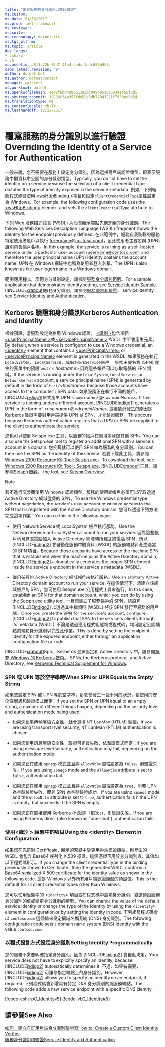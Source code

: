 ```yaml
---
title: "覆寫服務的身分識別以進行驗證"
ms.custom: 
ms.date: 03/30/2017
ms.prod: .net-framework
ms.reviewer: 
ms.suite: 
ms.technology: dotnet-clr
ms.tgt_pltfrm: 
ms.topic: article
dev_langs:
- csharp
- vb
ms.assetid: d613a22b-07d7-41a4-bada-1adc653b9b5d
caps.latest.revision: "9"
author: dotnet-bot
ms.author: dotnetcontent
manager: wpickett
ms.workload: dotnet
ms.openlocfilehash: e1f8f6bd4d8661393bc849405a8668341f65f8d5
ms.sourcegitcommit: 16186c34a957fdd52e5db7294f291f7530ac9d24
ms.translationtype: MT
ms.contentlocale: zh-TW
ms.lasthandoff: 12/22/2017
---
```

# <a name="overriding-the-identity-of-a-service-for-authentication"></a><span data-ttu-id="2c8d9-102">覆寫服務的身分識別以進行驗證</span><span class="sxs-lookup"><span data-stu-id="2c8d9-102">Overriding the Identity of a Service for Authentication</span></span>
<span data-ttu-id="2c8d9-103">一般來說，您不需要在服務上設定身分識別，因為選擇用戶端認證類型，即表示服務中繼資料中公開的身分識別類型。</span><span class="sxs-lookup"><span data-stu-id="2c8d9-103">Typically, you do not have to set the identity on a service because the selection of a client credential type dictates the type of identity exposed in the service metadata.</span></span> <span data-ttu-id="2c8d9-104">例如，下列組態程式碼會使用[ \<wsHttpBinding >](../../../../docs/framework/configure-apps/file-schema/wcf/wshttpbinding.md)項目和設定`clientCredentialType`屬性設定為 Windows。</span><span class="sxs-lookup"><span data-stu-id="2c8d9-104">For example, the following configuration code uses the [\<wsHttpBinding>](../../../../docs/framework/configure-apps/file-schema/wcf/wshttpbinding.md) element and sets the `clientCredentialType` attribute to Windows.</span></span>  
  
  
  
 <span data-ttu-id="2c8d9-105">下列 Web 服務描述語言 (WSDL) 片段會顯示端點先前定義的身分識別。</span><span class="sxs-lookup"><span data-stu-id="2c8d9-105">The following Web Services Description Language (WSDL) fragment shows the identity for the endpoint previously defined.</span></span> <span data-ttu-id="2c8d9-106">在此範例中，服務自我裝載的服務特定使用者帳戶以執行 (username@contoso.com)，因此使用者主要名稱 (UPN) 識別包含帳戶名稱。</span><span class="sxs-lookup"><span data-stu-id="2c8d9-106">In this example, the service is running as a self-hosted service under a particular user account (username@contoso.com) and therefore the user principal name (UPN) identity contains the account name.</span></span> <span data-ttu-id="2c8d9-107">UPN 在 Windows 網域中也稱為使用者登入名稱。</span><span class="sxs-lookup"><span data-stu-id="2c8d9-107">The UPN is also known as the user logon name in a Windows domain.</span></span>  
  
  
  
 <span data-ttu-id="2c8d9-108">範例應用程式，示範身分識別設定，請參閱[服務身分識別範例](../../../../docs/framework/wcf/samples/service-identity-sample.md)。</span><span class="sxs-lookup"><span data-stu-id="2c8d9-108">For a sample application that demonstrates identity setting, see [Service Identity Sample](../../../../docs/framework/wcf/samples/service-identity-sample.md).</span></span> [!INCLUDE[crabout](../../../../includes/crabout-md.md)]<span data-ttu-id="2c8d9-109">服務身分識別，請參閱[服務識別和驗證](../../../../docs/framework/wcf/feature-details/service-identity-and-authentication.md)。</span><span class="sxs-lookup"><span data-stu-id="2c8d9-109"> service identity, see [Service Identity and Authentication](../../../../docs/framework/wcf/feature-details/service-identity-and-authentication.md).</span></span>  
  
## <a name="kerberos-authentication-and-identity"></a><span data-ttu-id="2c8d9-110">Kerberos 驗證和身分識別</span><span class="sxs-lookup"><span data-stu-id="2c8d9-110">Kerberos Authentication and Identity</span></span>  
 <span data-ttu-id="2c8d9-111">根據預設，當服務設定為使用 Windows 認證， [\<識別 >](../../../../docs/framework/configure-apps/file-schema/wcf/identity.md)包含項目[ \<userPrincipalName >](../../../../docs/framework/configure-apps/file-schema/wcf/userprincipalname.md)或[ \<servicePrincipalName >](../../../../docs/framework/configure-apps/file-schema/wcf/serviceprincipalname.md) WSDL 中不會產生元素。</span><span class="sxs-lookup"><span data-stu-id="2c8d9-111">By default, when a service is configured to use a Windows credential, an [\<identity>](../../../../docs/framework/configure-apps/file-schema/wcf/identity.md) element that contains a [\<userPrincipalName>](../../../../docs/framework/configure-apps/file-schema/wcf/userprincipalname.md) or [\<servicePrincipalName>](../../../../docs/framework/configure-apps/file-schema/wcf/serviceprincipalname.md) element is generated in the WSDL.</span></span> <span data-ttu-id="2c8d9-112">如果服務在執行`LocalSystem`， `LocalService`，或`NetworkService`帳戶、 服務主要名稱 (SPN) 產生的表單中的預設`host/` \< *hostname*> 因為這些帳戶可以存取電腦的 SPN 資料。</span><span class="sxs-lookup"><span data-stu-id="2c8d9-112">If the service is running under the `LocalSystem`, `LocalService`, or `NetworkService` account, a service principal name (SPN) is generated by default in the form of `host/`\<*hostname*> because those accounts have access to the computer's SPN data.</span></span> <span data-ttu-id="2c8d9-113">如果服務正在執行不同的帳戶，[!INCLUDE[indigo1](../../../../includes/indigo1-md.md)]格式產生 UPN \< *username*>@<*domainName*`>`。</span><span class="sxs-lookup"><span data-stu-id="2c8d9-113">If the service is running under a different account, [!INCLUDE[indigo1](../../../../includes/indigo1-md.md)] generates a UPN in the form of \<*username*>@<*domainName*`>`.</span></span> <span data-ttu-id="2c8d9-114">這種情況發生的原因是 Kerberos 驗證需要對用戶端提供 UPN 或 SPN，才能驗證服務。</span><span class="sxs-lookup"><span data-stu-id="2c8d9-114">This occurs because Kerberos authentication requires that a UPN or SPN be supplied to the client to authenticate the service.</span></span>  
  
 <span data-ttu-id="2c8d9-115">您也可以使用 Setspn.exe 工具，以服務的帳戶在網域中登錄其他 SPN。</span><span class="sxs-lookup"><span data-stu-id="2c8d9-115">You can also use the Setspn.exe tool to register an additional SPN with a service's account in a domain.</span></span> <span data-ttu-id="2c8d9-116">您接著就可以使用 SPN 做為服務的身分識別。</span><span class="sxs-lookup"><span data-stu-id="2c8d9-116">You can then use the SPN as the identity of the service.</span></span> <span data-ttu-id="2c8d9-117">若要下載此工具，請參閱[Windows 2000 Resource Kit Tool: Setspn.exe](http://go.microsoft.com/fwlink/?LinkId=91752)。</span><span class="sxs-lookup"><span data-stu-id="2c8d9-117">To download the tool, see [Windows 2000 Resource Kit Tool : Setspn.exe](http://go.microsoft.com/fwlink/?LinkId=91752).</span></span> [!INCLUDE[crabout](../../../../includes/crabout-md.md)]<span data-ttu-id="2c8d9-118">工具，請參閱[Setspn 概觀](http://go.microsoft.com/fwlink/?LinkId=61374)。</span><span class="sxs-lookup"><span data-stu-id="2c8d9-118"> the tool, see [Setspn Overview](http://go.microsoft.com/fwlink/?LinkId=61374).</span></span>  
  
> [!NOTE]
>  <span data-ttu-id="2c8d9-119">若不進行交涉而使用 Windows 認證類型，服務的使用者帳戶必須可以存取透過 Active Directory 網域登錄的 SPN。</span><span class="sxs-lookup"><span data-stu-id="2c8d9-119">To use the Windows credential type without negotiation, the service's user account must have access to the SPN that is registered with the Active Directory domain.</span></span> <span data-ttu-id="2c8d9-120">您可以透過下列方法完成這項作業：</span><span class="sxs-lookup"><span data-stu-id="2c8d9-120">You can do this in the following ways:</span></span>  
  
-   <span data-ttu-id="2c8d9-121">使用 NetworkService 或 LocalSystem 帳戶執行服務。</span><span class="sxs-lookup"><span data-stu-id="2c8d9-121">Use the NetworkService or LocalSystem account to run your service.</span></span> <span data-ttu-id="2c8d9-122">因為這些帳戶均可存取電腦加入 Active Directory 網域時所建立的電腦 SPN，所以 [!INCLUDE[indigo2](../../../../includes/indigo2-md.md)] 會自動在服務中繼資料 (WSDL) 的服務端點內產生適當的 SPN 項目。</span><span class="sxs-lookup"><span data-stu-id="2c8d9-122">Because those accounts have access to the machine SPN that is established when the machine joins the Active Directory domain, [!INCLUDE[indigo2](../../../../includes/indigo2-md.md)] automatically generates the proper SPN element inside the service's endpoint in the service's metadata (WSDL).</span></span>  
  
-   <span data-ttu-id="2c8d9-123">使用任意的 Active Directory 網域帳戶來執行服務。</span><span class="sxs-lookup"><span data-stu-id="2c8d9-123">Use an arbitrary Active Directory domain account to run your service.</span></span> <span data-ttu-id="2c8d9-124">在這個情況下，請建立該網域帳戶的 SPN，您可使用 Setspn.exe 公用程式工具來進行。</span><span class="sxs-lookup"><span data-stu-id="2c8d9-124">In this case, establish an SPN for that domain account, which you can do by using the Setspn.exe utility tool.</span></span> <span data-ttu-id="2c8d9-125">一旦您建立了服務帳戶的 SPN，請設定 [!INCLUDE[indigo2](../../../../includes/indigo2-md.md)] 以透過其中繼資料 (WSDL) 將該 SPN 發行至服務的用戶端。</span><span class="sxs-lookup"><span data-stu-id="2c8d9-125">Once you create the SPN for the service's account, configure [!INCLUDE[indigo2](../../../../includes/indigo2-md.md)] to publish that SPN to the service's clients through its metadata (WSDL).</span></span> <span data-ttu-id="2c8d9-126">不論是透過應用程式組態檔或程式碼，均可設定公開端點的端點身分識別以完成此作業。</span><span class="sxs-lookup"><span data-stu-id="2c8d9-126">This is done by setting the endpoint identity for the exposed endpoint, either through an application configuration file or code.</span></span>  
  
 [!INCLUDE[crabout](../../../../includes/crabout-md.md)]<span data-ttu-id="2c8d9-127">Spn、 Kerberos 通訊協定和 Active Directory 中，請參閱[補充 Windows 的 Kerberos 技術](http://go.microsoft.com/fwlink/?LinkId=88330)。</span><span class="sxs-lookup"><span data-stu-id="2c8d9-127"> SPNs, the Kerberos protocol, and Active Directory, see [Kerberos Technical Supplement for Windows](http://go.microsoft.com/fwlink/?LinkId=88330).</span></span>  
  
### <a name="when-spn-or-upn-equals-the-empty-string"></a><span data-ttu-id="2c8d9-128">SPN 或 UPN 等於空字串時</span><span class="sxs-lookup"><span data-stu-id="2c8d9-128">When SPN or UPN Equals the Empty String</span></span>  
 <span data-ttu-id="2c8d9-129">如果您設定 SPN 或 UPN 等於空字串，那麼會發生一些不同的狀況，依使用的安全性層級和驗證模式而定：</span><span class="sxs-lookup"><span data-stu-id="2c8d9-129">If you set the SPN or UPN equal to an empty string, a number of different things happen, depending on the security level and authentication mode being used:</span></span>  
  
-   <span data-ttu-id="2c8d9-130">如果您使用傳輸層級安全性，就會選擇 NT LanMan (NTLM) 驗證。</span><span class="sxs-lookup"><span data-stu-id="2c8d9-130">If you are using transport level security, NT LanMan (NTLM) authentication is chosen.</span></span>  
  
-   <span data-ttu-id="2c8d9-131">如果您使用訊息層級安全性，驗證可能會失敗，依驗證模式而定：</span><span class="sxs-lookup"><span data-stu-id="2c8d9-131">If you are using message level security, authentication may fail, depending on the authentication mode:</span></span>  
  
-   <span data-ttu-id="2c8d9-132">如果您正在使用 `spnego` 模式並且將 `AllowNtlm` 屬性設定為 `false`，則驗證失敗。</span><span class="sxs-lookup"><span data-stu-id="2c8d9-132">If you are using `spnego` mode and the `AllowNtlm` attribute is set to `false`, authentication fail.</span></span>  
  
-   <span data-ttu-id="2c8d9-133">如果您正在使用 `spnego` 模式並且將 `AllowNtlm` 屬性設定為 `true`，則若 UPN 為空時驗證失敗，而若 SPN 為空時驗證成功。</span><span class="sxs-lookup"><span data-stu-id="2c8d9-133">If you are using `spnego` mode and the `AllowNtlm` attribute is set to `true`, authentication fails if the UPN is empty, but succeeds if the SPN is empty.</span></span>  
  
-   <span data-ttu-id="2c8d9-134">如果您正在直接使用 Kerberos (也就是「單次」)，則驗證失敗。</span><span class="sxs-lookup"><span data-stu-id="2c8d9-134">If you are using Kerberos direct (also known as "one-shot"), authentication fails.</span></span>  
  
### <a name="using-the-identity-element-in-configuration"></a><span data-ttu-id="2c8d9-135">使用\<識別 > 組態中的項目</span><span class="sxs-lookup"><span data-stu-id="2c8d9-135">Using the \<identity> Element in Configuration</span></span>  
 <span data-ttu-id="2c8d9-136">如果您在先前對 Certificate`,` 顯示的繫結中變更用戶端認證類型，則產生的 WSDL 會包含 Base64 序列化 X.509 憑證，這個憑證可用於身分識別值，其值如以下程式碼所示。</span><span class="sxs-lookup"><span data-stu-id="2c8d9-136">If you change the client credential type in the binding previously shown to Certificate`,` then the generated WSDL contains a Base64 serialized X.509 certificate for the identity value as shown in the following code.</span></span> <span data-ttu-id="2c8d9-137">這是 Windows 以外所有用戶端認證類型的預設值。</span><span class="sxs-lookup"><span data-stu-id="2c8d9-137">This is the default for all client credential types other than Windows.</span></span>  
  
  
  
 <span data-ttu-id="2c8d9-138">您可以使用組態中的 <`identity`> 項目或在程式碼中設定身分識別，變更預設服務身分識別的值或變更身分識別的類型。</span><span class="sxs-lookup"><span data-stu-id="2c8d9-138">You can change the value of the default service identity or change the type of the identity by using the <`identity`> element in configuration or by setting the identity in code.</span></span> <span data-ttu-id="2c8d9-139">下列組態程式碼會以 `contoso.com` 這個值來設定網域名稱系統 (DNS) 身分識別。</span><span class="sxs-lookup"><span data-stu-id="2c8d9-139">The following configuration code sets a domain name system (DNS) identity with the value `contoso.com`.</span></span>  
  
  
  
### <a name="setting-identity-programmatically"></a><span data-ttu-id="2c8d9-140">以程式設計方式設定身分識別</span><span class="sxs-lookup"><span data-stu-id="2c8d9-140">Setting Identity Programmatically</span></span>  
 <span data-ttu-id="2c8d9-141">您的服務不需要明確指定身分識別，因為 [!INCLUDE[indigo2](../../../../includes/indigo2-md.md)] 會自動決定。</span><span class="sxs-lookup"><span data-stu-id="2c8d9-141">Your service does not have to explicitly specify an identity, because [!INCLUDE[indigo2](../../../../includes/indigo2-md.md)] automatically determines it.</span></span> <span data-ttu-id="2c8d9-142">不過，如果有需要，[!INCLUDE[indigo2](../../../../includes/indigo2-md.md)] 可讓您指定端點上的身分識別。</span><span class="sxs-lookup"><span data-stu-id="2c8d9-142">However, [!INCLUDE[indigo2](../../../../includes/indigo2-md.md)] allows you to specify an identity on an endpoint, if required.</span></span> <span data-ttu-id="2c8d9-143">下列程式碼會新增具有特定 DNS 身分識別的新服務端點。</span><span class="sxs-lookup"><span data-stu-id="2c8d9-143">The following code adds a new service endpoint with a specific DNS identity.</span></span>  
  
 [!code-csharp[C_Identity#5](../../../../samples/snippets/csharp/VS_Snippets_CFX/c_identity/cs/source.cs#5)]
 [!code-vb[C_Identity#5](../../../../samples/snippets/visualbasic/VS_Snippets_CFX/c_identity/vb/source.vb#5)]  
  
## <a name="see-also"></a><span data-ttu-id="2c8d9-144">請參閱</span><span class="sxs-lookup"><span data-stu-id="2c8d9-144">See Also</span></span>  
 [<span data-ttu-id="2c8d9-145">如何：建立自訂用戶端身分識別驗證器</span><span class="sxs-lookup"><span data-stu-id="2c8d9-145">How to: Create a Custom Client Identity Verifier</span></span>](../../../../docs/framework/wcf/extending/how-to-create-a-custom-client-identity-verifier.md)  
 [<span data-ttu-id="2c8d9-146">服務身分識別和驗證</span><span class="sxs-lookup"><span data-stu-id="2c8d9-146">Service Identity and Authentication</span></span>](../../../../docs/framework/wcf/feature-details/service-identity-and-authentication.md)
